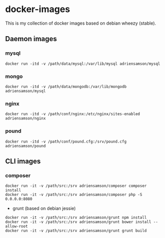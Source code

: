 # docker-images

This is my collection of docker images based on debian wheezy (stable).

## Daemon images

### mysql

```
docker run -itd -v /path/data/mysql:/var/lib/mysql adriensamson/mysql
```

### mongo

```
docker run -itd -v /path/data/mongodb:/var/lib/mongodb adriensamson/mysql
```

### nginx

```
docker run -itd -v /path/conf/nginx:/etc/nginx/sites-enabled adriensamson/nginx
```

### pound

```
docker run -itd -v /path/conf/pound.cfg:/srv/pound.cfg adriensamson/pound
```

## CLI images

### composer

```
docker run -it -v /path/src:/srv adriensamson/composer composer install
docker run -it -v /path/src:/srv adriensamson/composer php -S 0.0.0.0:8080
```

* grunt (based on debian jessie)

```
docker run -it -v /path/src:/srv adriensamson/grunt npm install
docker run -it -v /path/src:/srv adriensamson/grunt bower install --allow-root
docker run -it -v /path/src:/srv adriensamson/grunt grunt build
```
